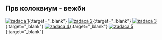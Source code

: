 ## Прв колоквиум - вежби
[![zadaca 1](https://cdn.discordapp.com/attachments/819496006021283891/1082785689051074620/image.png)](https://external.ink?to=/https://github.com/raxxuy/OOP---Objektno-orientirano-programiranje/blob/master/Prv%20kolokvium/1.cpp){:target="_blank"}
[![zadaca 2](https://cdn.discordapp.com/attachments/819496006021283891/1082786182229930074/image.png)](https://external.ink?to=/https://github.com/raxxuy/OOP---Objektno-orientirano-programiranje/blob/master/Prv%20kolokvium/2.cpp){:target="_blank"}
[![zadaca 3](https://cdn.discordapp.com/attachments/819496006021283891/1082786422811013201/image.png)](https://external.ink?to=/https://github.com/raxxuy/OOP---Objektno-orientirano-programiranje/blob/master/Prv%20kolokvium/3.cpp){:target="_blank"}
[![zadaca 4](https://cdn.discordapp.com/attachments/819496006021283891/1082786570542796830/image.png)](https://external.ink?to=/https://github.com/raxxuy/OOP---Objektno-orientirano-programiranje/blob/master/Prv%20kolokvium/4.cpp){:target="_blank"}
[![zadaca 5](https://cdn.discordapp.com/attachments/819496006021283891/1082786702097137734/image.png)](https://github.com/raxxuy/OOP---Objektno-orientirano-programiranje/blob/master/Prv%20kolokvium/1.cpp){:target="_blank"}